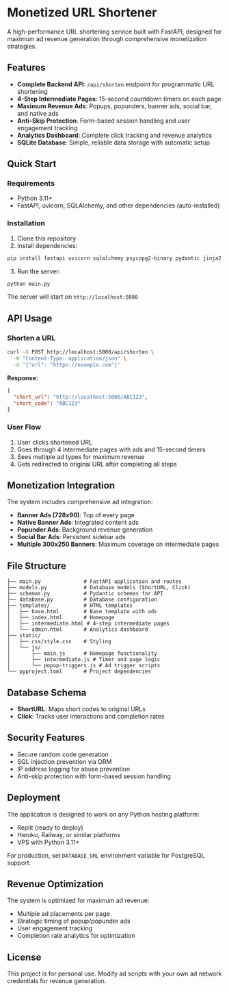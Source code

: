 # Monetized URL Shortener

A high-performance URL shortening service built with FastAPI, designed for maximum ad revenue generation through comprehensive monetization strategies.

## Features

- **Complete Backend API**: `/api/shorten` endpoint for programmatic URL shortening
- **4-Step Intermediate Pages**: 15-second countdown timers on each page
- **Maximum Revenue Ads**: Popups, popunders, banner ads, social bar, and native ads
- **Anti-Skip Protection**: Form-based session handling and user engagement tracking
- **Analytics Dashboard**: Complete click tracking and revenue analytics
- **SQLite Database**: Simple, reliable data storage with automatic setup

## Quick Start

### Requirements
- Python 3.11+
- FastAPI, uvicorn, SQLAlchemy, and other dependencies (auto-installed)

### Installation

1. Clone this repository
2. Install dependencies:
```bash
pip install fastapi uvicorn sqlalchemy psycopg2-binary pydantic jinja2 python-multipart
```

3. Run the server:
```bash
python main.py
```

The server will start on `http://localhost:5000`

## API Usage

### Shorten a URL
```bash
curl -X POST http://localhost:5000/api/shorten \
  -H "Content-Type: application/json" \
  -d '{"url": "https://example.com"}'
```

**Response:**
```json
{
  "short_url": "http://localhost:5000/ABC123",
  "short_code": "ABC123"
}
```

### User Flow
1. User clicks shortened URL
2. Goes through 4 intermediate pages with ads and 15-second timers
3. Sees multiple ad types for maximum revenue
4. Gets redirected to original URL after completing all steps

## Monetization Integration

The system includes comprehensive ad integration:

- **Banner Ads (728x90)**: Top of every page
- **Native Banner Ads**: Integrated content ads
- **Popunder Ads**: Background revenue generation
- **Social Bar Ads**: Persistent sidebar ads
- **Multiple 300x250 Banners**: Maximum coverage on intermediate pages

## File Structure

```
├── main.py              # FastAPI application and routes
├── models.py            # Database models (ShortURL, Click)
├── schemas.py           # Pydantic schemas for API
├── database.py          # Database configuration
├── templates/           # HTML templates
│   ├── base.html        # Base template with ads
│   ├── index.html       # Homepage
│   ├── intermediate.html # 4-step intermediate pages
│   └── admin.html       # Analytics dashboard
├── static/
│   ├── css/style.css    # Styling
│   └── js/
│       ├── main.js      # Homepage functionality
│       ├── intermediate.js # Timer and page logic
│       └── popup-triggers.js # Ad trigger scripts
└── pyproject.toml       # Project dependencies
```

## Database Schema

- **ShortURL**: Maps short codes to original URLs
- **Click**: Tracks user interactions and completion rates

## Security Features

- Secure random code generation
- SQL injection prevention via ORM
- IP address logging for abuse prevention
- Anti-skip protection with form-based session handling

## Deployment

The application is designed to work on any Python hosting platform:
- Replit (ready to deploy)
- Heroku, Railway, or similar platforms
- VPS with Python 3.11+

For production, set `DATABASE_URL` environment variable for PostgreSQL support.

## Revenue Optimization

The system is optimized for maximum ad revenue:
- Multiple ad placements per page
- Strategic timing of popup/popunder ads
- User engagement tracking
- Completion rate analytics for optimization

## License

This project is for personal use. Modify ad scripts with your own ad network credentials for revenue generation.